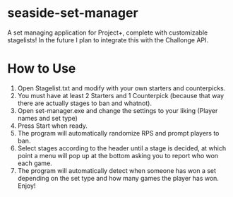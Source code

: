 # seaside-set-manager
A set managing application for Project+, complete with customizable stagelists! In the future I plan to integrate this with the Challonge API.

# How to Use
1. Open Stagelist.txt and modify with your own starters and counterpicks.
  1. You must have at least 2 Starters and 1 Counterpick (because that way there are actually stages to ban and whatnot).
2. Open set-manager.exe and change the settings to your liking (Player names and set type)
3. Press Start when ready.
4. The program will automatically randomize RPS and prompt players to ban.
5. Select stages according to the header until a stage is decided, at which point a menu will pop up at the bottom asking you to report who won each game.
6. The program will automatically detect when someone has won a set depending on the set type and how many games the player has won.
Enjoy!
